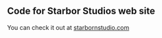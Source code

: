 ## Code for Starbor Studios web site
You can check it out at [starbornstudio.com](https://www.starbornstudio.com/)
